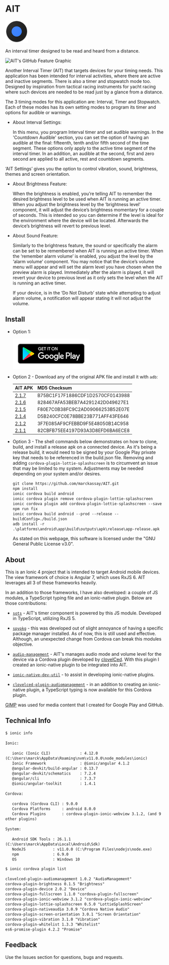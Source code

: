 # AIT

![AIT](resources/icon.png)

An interval timer designed to be read and heard from a distance.

![AIT's GitHub Feature Graphic](resources/media/readme/1024x350.png)

Another Interval Timer (AIT) that targets devices for your timing needs. This application has been intended for interval activities, where there are active and inactive segments. There is also a timer and stopwatch mode too. Designed by inspiration from tactical racing instruments for yacht racing where such devices are needed to be read just by a glance from a distance.

The 3 timing modes for this application are: Interval, Timer and Stopwatch. Each of these modes has its own setting modes to program its timer and options for audible or warnings.

- About Interval Settings:

  In this menu, you program Interval timer and set audible warnings. In the 'Countdown Audible' section, you can set the option of having an audible at the final: fifteenth, tenth and/or fifth second of the time segment. These options only apply to the active time segment of the interval timer. In an addition, an audible at the second, first and zero second are applied to all active, rest and countdown segments.

‘AIT Settings’ gives you the option to control vibration, sound, brightness, themes and screen orientation.

- About Brightness Feature:

  When the brightness is enabled, you’re telling AIT to remember the desired brightness level to be used when AIT is running an active timer. When you adjust the brightness level by the ‘brightness level’ component, it will adjust the device’s brightness momentary for a couple of seconds. This is intended so you can determine if the level is ideal for the environment where the device will be located. Afterwards the device’s brightness will revert to previous level.

- About Sound Feature:

  Similarly to the brightness feature, the sound or specifically the alarm can be set to be remembered when AIT is running an active timer. When the ‘remember alarm volume’ is enabled, you adjust the level by the ‘alarm volume’ component. You may notice that the device’s volume menu will appear and will set the alarm level you have chosen when the preview alarm is played. Immediately after the alarm is played, it will revert your device to previous level as it only sets the level when the AIT is running an active timer. 
  
  If your device, is in the ‘Do Not Disturb’ state while attempting to adjust alarm volume, a notification will appear stating it will not adjust the volume.

## Install

- Option 1:

  [![Google Play Badge](resources/media/readme/google-play-badge.png)](https://play.google.com/store/apps/details?id=github.marckassay.ait)

- Option 2 - Download any of the original APK file and install it with `adb`:

  | AIT APK | MD5 Checksum |
  | ----------- | ----------- |
  | [2.1.7](https://github.com/marckassay/AIT/raw/master/releases/217.apk) | B75BC1F17F1886CDF1D2570CF0143988 |
  | [2.1.6](https://github.com/marckassay/AIT/raw/master/releases/216.apk) | 828467AFA53BEB7A4291242D049627E1 |
  | [2.1.5](https://github.com/marckassay/AIT/raw/master/releases/215.apk) | F80E7C0B38FC9C2AD09066253B52E07E |
  | [2.1.4](https://github.com/marckassay/AIT/raw/master/releases/214.apk) | D5B240CFC0E78BBE23B771AFF43FE646 |
  | [2.1.2](https://github.com/marckassay/AIT/raw/master/releases/212.apk) | 3F7E085AF9CFEBBD9F5E48050B14C958 |
  | [2.1.1](https://github.com/marckassay/AIT/raw/master/releases/211.apk) | 82CBFB75EE4197D93A3D8EFD6BA6ECE8 |

- Option 3 - The shell commands below demonstrates on how to clone, build, and install a release apk on a connected device. As it's being a release build, it would need to be signed by your Google Play private key that needs to be referenced in the build.json file. Removing and adding `cordova-plugin-lottie-splashscreen` is to circumvent an issue that may be limited to my system. Adjustments may be needed depending on your system and/or desires.

  ```shell
  git clone https://github.com/marckassay/AIT.git
  npm install
  ionic cordova build android
  ionic cordova plugin remove cordova-plugin-lottie-splashscreen
  ionic cordova plugin add cordova-plugin-lottie-splashscreen --save
  npm run fix
  ionic cordova build android --prod --release --buildConfig=./build.json
  adb install -r .\platforms\android\app\build\outputs\apk\release\app-release.apk
  ```

  As stated on this webpage, this software is licensed under the "GNU General Public License v3.0".

## About

This is an Ionic 4 project that is intended to target Android mobile devices. The view framework of choice is Angular 7, which uses RxJS 6. AIT leverages all 3 of these frameworks heavily.

In an addition to those frameworks, I have also developed: a couple of JS modules, a TypeScript typing file and an ionic-native plugin. Below are those contributions:

- [`sots`](https://github.com/marckassay/sots) - AIT's timer component is powered by this JS module. Developed in TypeScript, utilizing RxJS 5.

- [`spypkg`](https://github.com/marckassay/spypkg) - this was developed out of slight annoyance of having a specific package manager installed. As of now, this is still used and effective. Although, an unexpected change from Cordova can break this modules objective.

- [`audio-management`](https://github.com/ionic-team/ionic-native/tree/master/src/%40ionic-native/plugins/audio-management) - AIT's manages audio mode and volume level for the device via a Cordova plugin developed by [clovelCed](https://github.com/clovelCed). With this plugin I created an ionic-native plugin to be integrated into AIT.

- [`ionic-native-dev-util`](https://github.com/marckassay/ionic-native-dev-util) - to assist in developing ionic-native plugins.

- [`clovelced-plugin-audiomanagement`](https://github.com/DefinitelyTyped/DefinitelyTyped/tree/master/types/clovelced-plugin-audiomanagement) - in an addition to creating an ionic-native plugin, a TypeScript typing is now available for this Cordova plugin.

[GIMP](https://www.gimp.org/) was used for media content that I created for Google Play and GitHub.

## Technical Info

```shell
$ ionic info

Ionic:

   ionic (Ionic CLI)             : 4.12.0 (C:\Users\marck\AppData\Roaming\nvm\v11.0.0\node_modules\ionic)
   Ionic Framework               : @ionic/angular 4.1.2
   @angular-devkit/build-angular : 0.13.7
   @angular-devkit/schematics    : 7.2.4
   @angular/cli                  : 7.3.7
   @ionic/angular-toolkit        : 1.4.1

Cordova:

   cordova (Cordova CLI) : 9.0.0
   Cordova Platforms     : android 8.0.0
   Cordova Plugins       : cordova-plugin-ionic-webview 3.1.2, (and 9 other plugins)

System:

   Android SDK Tools : 26.1.1 (C:\Users\marck\AppData\Local\Android\Sdk)
   NodeJS            : v11.0.0 (C:\Program Files\nodejs\node.exe)
   npm               : 6.9.0
   OS                : Windows 10

```

```shell
$ ionic cordova plugin list

clovelced-plugin-audiomanagement 1.0.2 "AudioManagement"
cordova-plugin-brightness 0.1.5 "Brightness"
cordova-plugin-device 2.0.2 "Device"
cordova-plugin-fullscreen 1.1.0 "cordova-plugin-fullscreen"
cordova-plugin-ionic-webview 3.1.2 "cordova-plugin-ionic-webview"
cordova-plugin-lottie-splashscreen 0.5.0 "LottieSplashScreen"
cordova-plugin-nativeaudio 3.0.9 "Cordova Native Audio"
cordova-plugin-screen-orientation 3.0.1 "Screen Orientation"
cordova-plugin-vibration 3.1.0 "Vibration"
cordova-plugin-whitelist 1.3.3 "Whitelist"
es6-promise-plugin 4.2.2 "Promise"

```

## Feedback

Use the Issues section for questions, bugs and requests.
